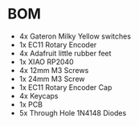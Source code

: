# BOM
* 4x Gateron Milky Yellow switches
* 1x EC11 Rotary Encoder
* 4x Adafruit little rubber feet
* 1x XIAO RP2040
* 4x 12mm M3 Screws
* 1x 24mm M3 Screw
* 1x EC11 Rotary Encoder Cap
* 4x Keycaps
* 1x PCB
* 5x Through Hole 1N4148 Diodes
